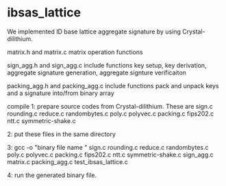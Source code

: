# ibsas_lattice

We implemented ID base lattice aggregate signature by using Crystal-dilithium.

matrix.h and matrix.c
matrix operation functions

sign_agg.h and sign_agg.c include functions
key setup, key derivation, aggregate signature generation, aggregate signture verificaiton

packing_agg.h and packing_agg.c include functions
pack and unpack keys and a signature into/from binary array 

compile
1: prepare source codes from Crystal-dilithium.
These are 
sign.c rounding.c reduce.c randombytes.c poly.c polyvec.c packing.c fips202.c ntt.c symmetric-shake.c

2: put these files in the same directory

3: gcc -o "binary file name " sign.c rounding.c reduce.c randombytes.c poly.c polyvec.c packing.c fips202.c ntt.c symmetric-shake.c sign_agg.c matrix.c packing_agg.c test_ibsas_lattice.c

4: run the generated binary file.

